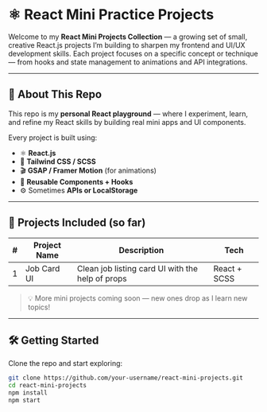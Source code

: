# ⚛️ React Mini Practice Projects

Welcome to my **React Mini Projects Collection** — a growing set of small, creative React.js projects I’m building to sharpen my frontend and UI/UX development skills. Each project focuses on a specific concept or technique — from hooks and state management to animations and API integrations.

---

## 🚀 About This Repo

This repo is my **personal React playground** — where I experiment, learn, and refine my React skills by building real mini apps and UI components.

Every project is built using:
- ⚛️ **React.js**
- 💨 **Tailwind CSS / SCSS**
- 🎬 **GSAP / Framer Motion** (for animations)
- 🔄 **Reusable Components + Hooks**
- ⚙️ Sometimes **APIs or LocalStorage**

---

## 🧩 Projects Included (so far)

| # | Project Name | Description | Tech |
|---|---------------|--------------|------|
| 1 | Job Card UI | Clean job listing card UI with the help of props | React + SCSS |

> 💡 More mini projects coming soon — new ones drop as I learn new topics!

---

## 🛠️ Getting Started

Clone the repo and start exploring:

```bash
git clone https://github.com/your-username/react-mini-projects.git
cd react-mini-projects
npm install
npm start
